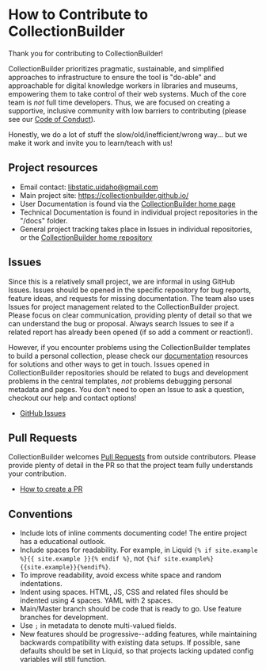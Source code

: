 # How to Contribute to CollectionBuilder

Thank you for contributing to CollectionBuilder!

CollectionBuilder prioritizes pragmatic, sustainable, and simplified approaches to infrastructure to ensure the tool is "do-able" and approachable for digital knowledge workers in libraries and museums, empowering them to take control of their web systems. 
Much of the core team is *not* full time developers.
Thus, we are focused on creating a supportive, inclusive community with low barriers to contributing (please see our [Code of Conduct](https://github.com/CollectionBuilder/collectionbuilder.github.io/blob/master/CODE_OF_CONDUCT.md)).

Honestly, we do a lot of stuff the slow/old/inefficient/wrong way... but we make it work and invite you to learn/teach with us!

## Project resources

- Email contact: libstatic.uidaho@gmail.com 
- Main project site: <https://collectionbuilder.github.io/>
- User Documentation is found via the [CollectionBuilder home page](https://collectionbuilder.github.io/)
- Technical Documentation is found in individual project repositories in the "/docs" folder.
- General project tracking takes place in Issues in individual repositories, or the [CollectionBuilder home repository](https://github.com/CollectionBuilder/collectionbuilder.github.io/issues)

## Issues

Since this is a relatively small project, we are informal in using GitHub Issues. 
Issues should be opened in the specific repository for bug reports, feature ideas, and requests for missing documentation.
The team also uses Issues for project management related to the CollectionBuilder project.
Please focus on clear communication, providing plenty of detail so that we can understand the bug or proposal.
Always search Issues to see if a related report has already been opened (if so add a comment or reaction!).

However, if you encounter problems using the CollectionBuilder templates to build a personal collection, please check our [documentation](https://collectionbuilder.github.io/) resources for solutions and other ways to get in touch. 
Issues opened in CollectionBuilder repositories should be related to bugs and development problems in the central templates, *not* problems debugging personal metadata and pages. 
You don't need to open an Issue to ask a question, checkout our help and contact options!

- [GitHub Issues](https://guides.github.com/features/issues/)

## Pull Requests 

CollectionBuilder welcomes [Pull Requests](https://help.github.com/en/articles/about-pull-requests) from outside contributors. 
Please provide plenty of detail in the PR so that the project team fully understands your contribution.

- [How to create a PR](https://help.github.com/en/github/collaborating-with-issues-and-pull-requests/creating-a-pull-request)

## Conventions

- Include lots of inline comments documenting code! The entire project has a educational outlook.
- Include spaces for readability. For example, in Liquid `{% if site.example %}{{ site.example }}{% endif %}`, not `{%if site.example%}{{site.example}}{%endif%}`.
- To improve readability, avoid excess white space and random indentations.
- Indent using spaces. HTML, JS, CSS and related files should be indented using 4 spaces. YAML with 2 spaces.
- Main/Master branch should be code that is ready to go. Use feature branches for development.
- Use `;` in metadata to denote multi-valued fields.
- New features should be progressive--adding features, while maintaining backwards compatibility with existing data setups. If possible, sane defaults should be set in Liquid, so that projects lacking updated config variables will still function.
